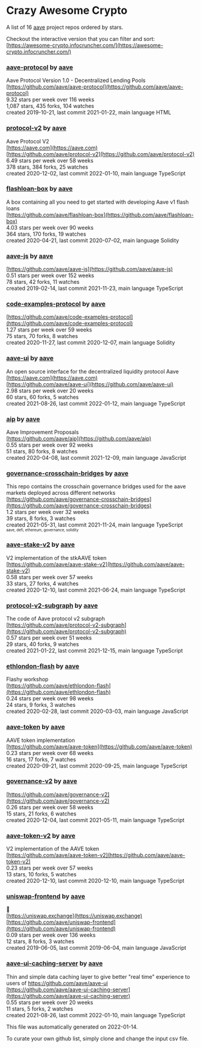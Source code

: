 # Crazy Awesome Crypto
A list of 16 [aave](https://github.com/aave) project repos ordered by stars.  

Checkout the interactive version that you can filter and sort: 
[https://awesome-crypto.infocruncher.com/](https://awesome-crypto.infocruncher.com/)  


### [aave-protocol](https://github.com/aave/aave-protocol) by [aave](https://github.com/aave)  
Aave Protocol Version 1.0 - Decentralized Lending Pools  
[https://github.com/aave/aave-protocol](https://github.com/aave/aave-protocol)  
9.32 stars per week over 116 weeks  
1,087 stars, 435 forks, 104 watches  
created 2019-10-21, last commit 2021-01-22, main language HTML  


### [protocol-v2](https://github.com/aave/protocol-v2) by [aave](https://github.com/aave)  
Aave Protocol V2  
[https://aave.com](https://aave.com)  
[https://github.com/aave/protocol-v2](https://github.com/aave/protocol-v2)  
6.49 stars per week over 58 weeks  
378 stars, 384 forks, 25 watches  
created 2020-12-02, last commit 2022-01-10, main language TypeScript  


### [flashloan-box](https://github.com/aave/flashloan-box) by [aave](https://github.com/aave)  
A box containing all you need to get started with developing  Aave v1 flash loans  
[https://github.com/aave/flashloan-box](https://github.com/aave/flashloan-box)  
4.03 stars per week over 90 weeks  
364 stars, 170 forks, 19 watches  
created 2020-04-21, last commit 2020-07-02, main language Solidity  


### [aave-js](https://github.com/aave/aave-js) by [aave](https://github.com/aave)  
  
[https://github.com/aave/aave-js](https://github.com/aave/aave-js)  
0.51 stars per week over 152 weeks  
78 stars, 42 forks, 11 watches  
created 2019-02-14, last commit 2021-11-23, main language TypeScript  


### [code-examples-protocol](https://github.com/aave/code-examples-protocol) by [aave](https://github.com/aave)  
  
[https://github.com/aave/code-examples-protocol](https://github.com/aave/code-examples-protocol)  
1.27 stars per week over 59 weeks  
75 stars, 70 forks, 8 watches  
created 2020-11-27, last commit 2020-12-07, main language Solidity  


### [aave-ui](https://github.com/aave/aave-ui) by [aave](https://github.com/aave)  
An open source interface for the decentralized liquidity protocol Aave  
[https://aave.com](https://aave.com)  
[https://github.com/aave/aave-ui](https://github.com/aave/aave-ui)  
2.98 stars per week over 20 weeks  
60 stars, 60 forks, 5 watches  
created 2021-08-26, last commit 2022-01-12, main language TypeScript  


### [aip](https://github.com/aave/aip) by [aave](https://github.com/aave)  
Aave Improvement Proposals  
[https://github.com/aave/aip](https://github.com/aave/aip)  
0.55 stars per week over 92 weeks  
51 stars, 80 forks, 8 watches  
created 2020-04-08, last commit 2021-12-09, main language JavaScript  


### [governance-crosschain-bridges](https://github.com/aave/governance-crosschain-bridges) by [aave](https://github.com/aave)  
This repo contains the crosschain governance bridges used for the aave markets deployed across different networks  
[https://github.com/aave/governance-crosschain-bridges](https://github.com/aave/governance-crosschain-bridges)  
1.2 stars per week over 32 weeks  
39 stars, 8 forks, 3 watches  
created 2021-05-31, last commit 2021-11-24, main language TypeScript  
<sub><sup>aave, defi, ethereum, governance, solidity</sup></sub>


### [aave-stake-v2](https://github.com/aave/aave-stake-v2) by [aave](https://github.com/aave)  
V2 implementation of the stkAAVE token  
[https://github.com/aave/aave-stake-v2](https://github.com/aave/aave-stake-v2)  
0.58 stars per week over 57 weeks  
33 stars, 27 forks, 4 watches  
created 2020-12-10, last commit 2021-06-24, main language TypeScript  


### [protocol-v2-subgraph](https://github.com/aave/protocol-v2-subgraph) by [aave](https://github.com/aave)  
The code of Aave protocol v2 subgraph   
[https://github.com/aave/protocol-v2-subgraph](https://github.com/aave/protocol-v2-subgraph)  
0.57 stars per week over 51 weeks  
29 stars, 40 forks, 9 watches  
created 2021-01-22, last commit 2021-12-15, main language TypeScript  


### [ethlondon-flash](https://github.com/aave/ethlondon-flash) by [aave](https://github.com/aave)  
Flashy workshop  
[https://github.com/aave/ethlondon-flash](https://github.com/aave/ethlondon-flash)  
0.24 stars per week over 98 weeks  
24 stars, 9 forks, 3 watches  
created 2020-02-28, last commit 2020-03-03, main language JavaScript  


### [aave-token](https://github.com/aave/aave-token) by [aave](https://github.com/aave)  
AAVE token implementation  
[https://github.com/aave/aave-token](https://github.com/aave/aave-token)  
0.23 stars per week over 68 weeks  
16 stars, 17 forks, 7 watches  
created 2020-09-21, last commit 2020-09-25, main language TypeScript  


### [governance-v2](https://github.com/aave/governance-v2) by [aave](https://github.com/aave)  
  
[https://github.com/aave/governance-v2](https://github.com/aave/governance-v2)  
0.26 stars per week over 58 weeks  
15 stars, 21 forks, 6 watches  
created 2020-12-04, last commit 2021-05-11, main language TypeScript  


### [aave-token-v2](https://github.com/aave/aave-token-v2) by [aave](https://github.com/aave)  
V2 implementation of the AAVE token  
[https://github.com/aave/aave-token-v2](https://github.com/aave/aave-token-v2)  
0.23 stars per week over 57 weeks  
13 stars, 10 forks, 5 watches  
created 2020-12-10, last commit 2020-12-10, main language TypeScript  


### [uniswap-frontend](https://github.com/aave/uniswap-frontend) by [aave](https://github.com/aave)  
🦄  
[https://uniswap.exchange](https://uniswap.exchange)  
[https://github.com/aave/uniswap-frontend](https://github.com/aave/uniswap-frontend)  
0.09 stars per week over 136 weeks  
12 stars, 8 forks, 3 watches  
created 2019-06-05, last commit 2019-06-04, main language JavaScript  


### [aave-ui-caching-server](https://github.com/aave/aave-ui-caching-server) by [aave](https://github.com/aave)  
Thin and simple data caching layer to give better "real time" experience to users of https://github.com/aave/aave-ui  
[https://github.com/aave/aave-ui-caching-server](https://github.com/aave/aave-ui-caching-server)  
0.55 stars per week over 20 weeks  
11 stars, 5 forks, 2 watches  
created 2021-08-26, last commit 2022-01-10, main language TypeScript  


This file was automatically generated on 2022-01-14.  

To curate your own github list, simply clone and change the input csv file.  